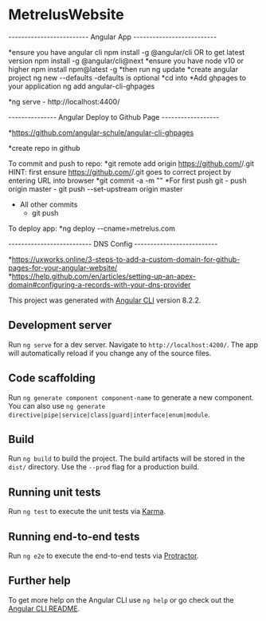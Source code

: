 # MetrelusWebsite

------------------------- Angular App --------------------------

*ensure you have angular cli
	npm install -g @angular/cli
	OR to get latest version
	npm install -g @angular/cli@next
*ensure you have node v10 or higher
	npm install npm@latest -g
*then run ng update
*create angular project 
	ng new <app-name> --defaults
	-defaults is optional
*cd into <app-name>
*Add ghpages to your application
	ng add angular-cli-ghpages

*ng serve
	- http://localhost:4400/

--------------- Angular Deploy to Github Page ------------------

*https://github.com/angular-schule/angular-cli-ghpages

*create repo in github

To commit and push to repo:
*git remote add origin https://github.com/<username>/<repositoryname>.git
	HINT: first ensure https://github.com/<username>/<repositoryname>.git goes to correct project by entering URL into browser
*git commit -a -m "<commit message>"
*For first push git 
	- push origin master
	- git push --set-upstream origin master
* All other commits
	- git push

To deploy app:
*ng deploy --cname=metrelus.com

-------------------------- DNS Config --------------------------

*https://uxworks.online/3-steps-to-add-a-custom-domain-for-github-pages-for-your-angular-website/
*https://help.github.com/en/articles/setting-up-an-apex-domain#configuring-a-records-with-your-dns-provider

This project was generated with [Angular CLI](https://github.com/angular/angular-cli) version 8.2.2.

## Development server

Run `ng serve` for a dev server. Navigate to `http://localhost:4200/`. The app will automatically reload if you change any of the source files.

## Code scaffolding

Run `ng generate component component-name` to generate a new component. You can also use `ng generate directive|pipe|service|class|guard|interface|enum|module`.

## Build

Run `ng build` to build the project. The build artifacts will be stored in the `dist/` directory. Use the `--prod` flag for a production build.

## Running unit tests

Run `ng test` to execute the unit tests via [Karma](https://karma-runner.github.io).

## Running end-to-end tests

Run `ng e2e` to execute the end-to-end tests via [Protractor](http://www.protractortest.org/).

## Further help

To get more help on the Angular CLI use `ng help` or go check out the [Angular CLI README](https://github.com/angular/angular-cli/blob/master/README.md).
